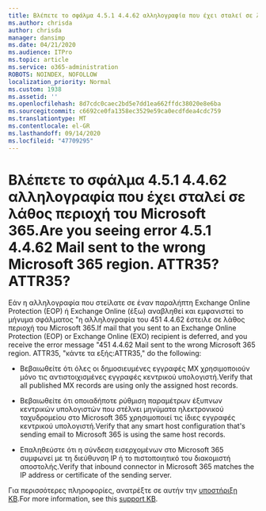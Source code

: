 ```yaml
---
title: Βλέπετε το σφάλμα 4.5.1 4.4.62 αλληλογραφία που έχει σταλεί σε λάθος περιοχή του Microsoft 365. ATTR35?
ms.author: chrisda
author: chrisda
manager: dansimp
ms.date: 04/21/2020
ms.audience: ITPro
ms.topic: article
ms.service: o365-administration
ROBOTS: NOINDEX, NOFOLLOW
localization_priority: Normal
ms.custom: 1938
ms.assetid: ''
ms.openlocfilehash: 8d7cdc0caec2bd5e7dd1ea662ffdc38020e8e6ba
ms.sourcegitcommit: c6692ce0fa1358ec3529e59ca0ecdfdea4cdc759
ms.translationtype: MT
ms.contentlocale: el-GR
ms.lasthandoff: 09/14/2020
ms.locfileid: "47709295"
---
```

# <a name="are-you-seeing-error-451-4462-mail-sent-to-the-wrong-microsoft-365-region-attr35"></a><span data-ttu-id="19674-103">Βλέπετε το σφάλμα 4.5.1 4.4.62 αλληλογραφία που έχει σταλεί σε λάθος περιοχή του Microsoft 365.</span><span class="sxs-lookup"><span data-stu-id="19674-103">Are you seeing error 4.5.1 4.4.62 Mail sent to the wrong Microsoft 365 region.</span></span> <span data-ttu-id="19674-104">ATTR35?</span><span class="sxs-lookup"><span data-stu-id="19674-104">ATTR35?</span></span>

<span data-ttu-id="19674-105">Εάν η αλληλογραφία που στείλατε σε έναν παραλήπτη Exchange Online Protection (EOP) ή Exchange Online (έξω) αναβληθεί και εμφανιστεί το μήνυμα σφάλματος "η αλληλογραφία του 451 4.4.62 έστειλε σε λάθος περιοχή του Microsoft 365.</span><span class="sxs-lookup"><span data-stu-id="19674-105">If mail that you sent to an Exchange Online Protection (EOP) or Exchange Online (EXO) recipient is deferred, and you receive the error message "451 4.4.62 Mail sent to the wrong Microsoft 365 region.</span></span> <span data-ttu-id="19674-106">ATTR35, "κάντε τα εξής:</span><span class="sxs-lookup"><span data-stu-id="19674-106">ATTR35," do the following:</span></span>

- <span data-ttu-id="19674-107">Βεβαιωθείτε ότι όλες οι δημοσιευμένες εγγραφές MX χρησιμοποιούν μόνο τις αντιστοιχισμένες εγγραφές κεντρικού υπολογιστή.</span><span class="sxs-lookup"><span data-stu-id="19674-107">Verify that all published MX records are using only the assigned host records.</span></span>

- <span data-ttu-id="19674-108">Βεβαιωθείτε ότι οποιαδήποτε ρύθμιση παραμέτρων έξυπνων κεντρικών υπολογιστών που στέλνει μηνύματα ηλεκτρονικού ταχυδρομείου στο Microsoft 365 χρησιμοποιεί τις ίδιες εγγραφές κεντρικού υπολογιστή.</span><span class="sxs-lookup"><span data-stu-id="19674-108">Verify that any smart host configuration that's sending email to Microsoft 365 is using the same host records.</span></span>

- <span data-ttu-id="19674-109">Επαληθεύστε ότι η σύνδεση εισερχομένων στο Microsoft 365 συμφωνεί με τη διεύθυνση IP ή το πιστοποιητικό του διακομιστή αποστολής.</span><span class="sxs-lookup"><span data-stu-id="19674-109">Verify that inbound connector in Microsoft 365 matches the IP address or certificate of the sending server.</span></span>

<span data-ttu-id="19674-110">Για περισσότερες πληροφορίες, ανατρέξτε σε αυτήν την [υποστήριξη KB](https://support.microsoft.com/help/4057301/attr35-response-code-when-mail-is-sent-to-eop-exo).</span><span class="sxs-lookup"><span data-stu-id="19674-110">For more information, see this [support KB](https://support.microsoft.com/help/4057301/attr35-response-code-when-mail-is-sent-to-eop-exo).</span></span>
